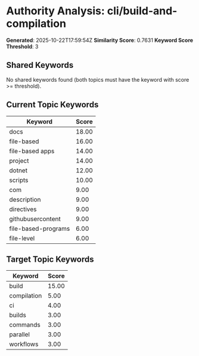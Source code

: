 # Authority Analysis: cli/build-and-compilation

**Generated**: 2025-10-22T17:59:54Z
**Similarity Score**: 0.7631
**Keyword Score Threshold**: 3

## Shared Keywords

No shared keywords found (both topics must have the keyword with score >= threshold).

## Current Topic Keywords

| Keyword | Score |
|---------|-------|
| docs | 18.00 |
| file-based | 16.00 |
| file-based apps | 14.00 |
| project | 14.00 |
| dotnet | 12.00 |
| scripts | 10.00 |
| com | 9.00 |
| description | 9.00 |
| directives | 9.00 |
| githubusercontent | 9.00 |
| file-based-programs | 6.00 |
| file-level | 6.00 |

## Target Topic Keywords

| Keyword | Score |
|---------|-------|
| build | 15.00 |
| compilation | 5.00 |
| ci | 4.00 |
| builds | 3.00 |
| commands | 3.00 |
| parallel | 3.00 |
| workflows | 3.00 |

